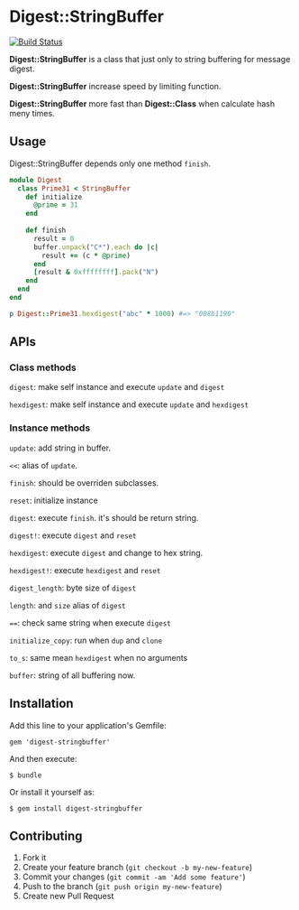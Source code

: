 # Digest::StringBuffer

[![Build Status](https://travis-ci.org/ksss/digest-stringbuffer.png?branch=master)](https://travis-ci.org/ksss/digest-stringbuffer)

**Digest::StringBuffer** is a class that just only to string buffering for message digest.

**Digest::StringBuffer** increase speed by limiting function.

**Digest::StringBuffer** more fast than **Digest::Class** when calculate hash meny times.

## Usage

Digest::StringBuffer depends only one method `finish`.

```ruby
module Digest
  class Prime31 < StringBuffer
    def initialize
      @prime = 31
    end
  
    def finish
      result = 0
      buffer.unpack("C*").each do |c|
        result += (c * @prime)
      end
      [result & 0xffffffff].pack("N")
    end
  end
end

p Digest::Prime31.hexdigest("abc" * 1000) #=> "008b1190"
```

## APIs

### Class methods

`digest`: make self instance and execute `update` and `digest`

`hexdigest`: make self instance and execute `update` and `hexdigest`

### Instance methods

`update`: add string in buffer.

`<<`: alias of `update`.

`finish`: should be overriden subclasses.

`reset`: initialize instance

`digest`: execute `finish`. it's should be return string.

`digest!`: execute `digest` and `reset`

`hexdigest`: execute `digest` and change to hex string.

`hexdigest!`: execute `hexdigest` and `reset`

`digest_length`: byte size of `digest`

`length`: and `size` alias of `digest`

`==`: check same string when execute `digest`

`initialize_copy`: run when `dup` and `clone`

`to_s`: same mean `hexdigest` when no arguments

`buffer`: string of all buffering now.

## Installation

Add this line to your application's Gemfile:

    gem 'digest-stringbuffer'

And then execute:

    $ bundle

Or install it yourself as:

    $ gem install digest-stringbuffer

## Contributing

1. Fork it
2. Create your feature branch (`git checkout -b my-new-feature`)
3. Commit your changes (`git commit -am 'Add some feature'`)
4. Push to the branch (`git push origin my-new-feature`)
5. Create new Pull Request
